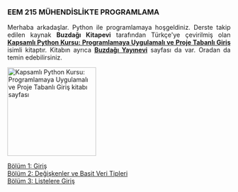 <h3>EEM 215 MÜHENDİSLİKTE PROGRAMLAMA</h3>
<p align="justify">Merhaba arkadaşlar. Python ile programlamaya hoşgeldiniz. Derste takip edilen kaynak <b>Buzdağı Kitapevi</b> tarafından Türkçe'ye çevirilmiş olan <a href="https://www.buzdagikitabevi.com/kapsamli-python-kursu-programlamaya-uygulamali-ve-proje-tabanli-giris" target="_blank"><b>Kapsamlı Python Kursu: Programlamaya Uygulamalı ve Proje Tabanlı Giriş</b></a> isimli kitaptır. Kitabın ayrıca <a href="https://buzdagiyayinevi.com/kapsamli-python-kursu-programlamaya-uygulamali-ve-proje-tabanli-giris/" target="_blank"><b>Buzdağı Yayınevi</b></a> sayfası da var. Oradan da temin edebilirsiniz.</p>

<img src="https://buzdagiyayinevi.com/wp-content/uploads/2022/02/Python-Crash-Course-Kapak-scaled.jpg" target="_blank" alt="Kapsamlı Python Kursu: Programlamaya Uygulamalı ve Proje Tabanlı Giriş kitabı sayfası" width="200" height=auto>

<a href="https://github.com/mtahakoroglu/python/tree/main/b%C3%B6l%C3%BCm-01" target="_blank">Bölüm 1: Giriş</a><br>
<a href="https://github.com/mtahakoroglu/python/tree/main/b%C3%B6l%C3%BCm-02" target="_blank">Bölüm 2: Değişkenler ve Basit Veri Tipleri</a><br>
<a href="https://github.com/mtahakoroglu/python/tree/main/b%C3%B6l%C3%BCm-03" target="_blank">Bölüm 3: Listelere Giriş</a>
